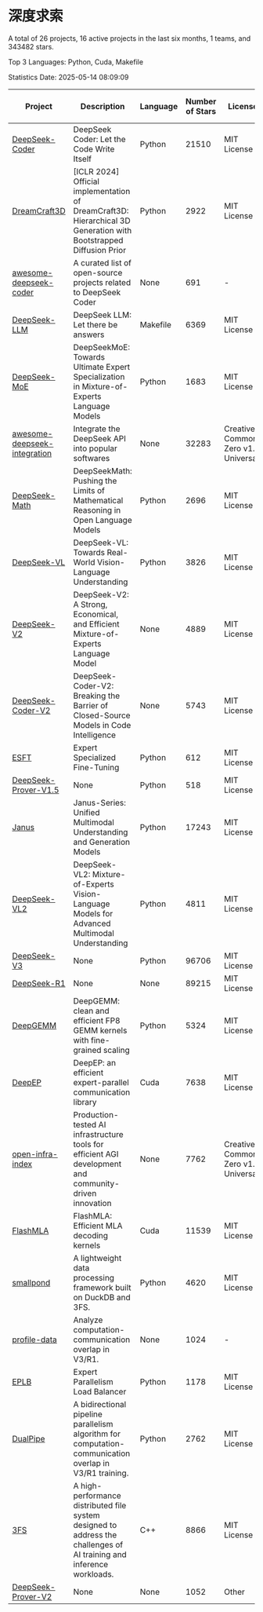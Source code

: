 # 深度求索

A total of 26 projects, 16 active projects in the last six months, 1 teams, and 343482 stars.

Top 3 Languages: Python, Cuda, Makefile

Statistics Date: 2025-05-14 08:09:09

| Project | Description | Language | Number of Stars | License | Creation Date | Last Updated Date | Last Pushed Date |
| --- | --- | --- | --- | --- | --- | --- | --- |
| [DeepSeek-Coder](https://github.com/deepseek-ai/DeepSeek-Coder) | DeepSeek Coder: Let the Code Write Itself | Python | 21510 | MIT License | 2023-10-20 | 2025-05-14 | 2024-05-21 |
| [DreamCraft3D](https://github.com/deepseek-ai/DreamCraft3D) | [ICLR 2024] Official implementation of DreamCraft3D: Hierarchical 3D Generation with Bootstrapped Diffusion Prior | Python | 2922 | MIT License | 2023-10-23 | 2025-05-13 | 2025-04-22 |
| [awesome-deepseek-coder](https://github.com/deepseek-ai/awesome-deepseek-coder) | A curated list of open-source projects related to DeepSeek Coder | None | 691 | - | 2023-11-06 | 2025-05-13 | 2024-04-03 |
| [DeepSeek-LLM](https://github.com/deepseek-ai/DeepSeek-LLM) | DeepSeek LLM: Let there be answers | Makefile | 6369 | MIT License | 2023-11-29 | 2025-05-13 | 2024-02-04 |
| [DeepSeek-MoE](https://github.com/deepseek-ai/DeepSeek-MoE) | DeepSeekMoE: Towards Ultimate Expert Specialization in Mixture-of-Experts Language Models | Python | 1683 | MIT License | 2024-01-02 | 2025-05-14 | 2024-01-16 |
| [awesome-deepseek-integration](https://github.com/deepseek-ai/awesome-deepseek-integration) | Integrate the DeepSeek API into popular softwares | None | 32283 | Creative Commons Zero v1.0 Universal | 2024-01-11 | 2025-05-14 | 2025-05-13 |
| [DeepSeek-Math](https://github.com/deepseek-ai/DeepSeek-Math) | DeepSeekMath: Pushing the Limits of Mathematical Reasoning in Open Language Models | Python | 2696 | MIT License | 2024-02-05 | 2025-05-14 | 2024-04-15 |
| [DeepSeek-VL](https://github.com/deepseek-ai/DeepSeek-VL) | DeepSeek-VL: Towards Real-World Vision-Language Understanding | Python | 3826 | MIT License | 2024-03-07 | 2025-05-14 | 2024-04-24 |
| [DeepSeek-V2](https://github.com/deepseek-ai/DeepSeek-V2) | DeepSeek-V2: A Strong, Economical, and Efficient Mixture-of-Experts Language Model | None | 4889 | MIT License | 2024-04-22 | 2025-05-13 | 2024-09-25 |
| [DeepSeek-Coder-V2](https://github.com/deepseek-ai/DeepSeek-Coder-V2) | DeepSeek-Coder-V2: Breaking the Barrier of Closed-Source Models in Code Intelligence | None | 5743 | MIT License | 2024-06-14 | 2025-05-14 | 2024-09-24 |
| [ESFT](https://github.com/deepseek-ai/ESFT) | Expert Specialized Fine-Tuning | Python | 612 | MIT License | 2024-07-04 | 2025-05-14 | 2024-09-22 |
| [DeepSeek-Prover-V1.5](https://github.com/deepseek-ai/DeepSeek-Prover-V1.5) | None | Python | 518 | MIT License | 2024-08-15 | 2025-05-13 | 2024-08-16 |
| [Janus](https://github.com/deepseek-ai/Janus) | Janus-Series: Unified Multimodal Understanding and Generation Models | Python | 17243 | MIT License | 2024-10-18 | 2025-05-14 | 2025-02-01 |
| [DeepSeek-VL2](https://github.com/deepseek-ai/DeepSeek-VL2) | DeepSeek-VL2: Mixture-of-Experts Vision-Language Models for Advanced Multimodal Understanding | Python | 4811 | MIT License | 2024-12-13 | 2025-05-14 | 2025-02-26 |
| [DeepSeek-V3](https://github.com/deepseek-ai/DeepSeek-V3) | None | Python | 96706 | MIT License | 2024-12-26 | 2025-05-14 | 2025-04-09 |
| [DeepSeek-R1](https://github.com/deepseek-ai/DeepSeek-R1) | None | None | 89215 | MIT License | 2025-01-20 | 2025-05-14 | 2025-04-09 |
| [DeepGEMM](https://github.com/deepseek-ai/DeepGEMM) | DeepGEMM: clean and efficient FP8 GEMM kernels with fine-grained scaling | Python | 5324 | MIT License | 2025-02-13 | 2025-05-14 | 2025-05-14 |
| [DeepEP](https://github.com/deepseek-ai/DeepEP) | DeepEP: an efficient expert-parallel communication library | Cuda | 7638 | MIT License | 2025-02-17 | 2025-05-14 | 2025-05-12 |
| [open-infra-index](https://github.com/deepseek-ai/open-infra-index) | Production-tested AI infrastructure tools for efficient AGI development and community-driven innovation | None | 7762 | Creative Commons Zero v1.0 Universal | 2025-02-21 | 2025-05-14 | 2025-04-14 |
| [FlashMLA](https://github.com/deepseek-ai/FlashMLA) | FlashMLA: Efficient MLA decoding kernels | Cuda | 11539 | MIT License | 2025-02-21 | 2025-05-13 | 2025-04-29 |
| [smallpond](https://github.com/deepseek-ai/smallpond) | A lightweight data processing framework built on DuckDB and 3FS. | Python | 4620 | MIT License | 2025-02-24 | 2025-05-14 | 2025-03-05 |
| [profile-data](https://github.com/deepseek-ai/profile-data) | Analyze computation-communication overlap in V3/R1. | None | 1024 | - | 2025-02-26 | 2025-05-13 | 2025-03-21 |
| [EPLB](https://github.com/deepseek-ai/EPLB) | Expert Parallelism Load Balancer | Python | 1178 | MIT License | 2025-02-26 | 2025-05-13 | 2025-03-24 |
| [DualPipe](https://github.com/deepseek-ai/DualPipe) | A bidirectional pipeline parallelism algorithm for computation-communication overlap in V3/R1 training. | Python | 2762 | MIT License | 2025-02-26 | 2025-05-13 | 2025-03-10 |
| [3FS](https://github.com/deepseek-ai/3FS) |  A high-performance distributed file system designed to address the challenges of AI training and inference workloads.  | C++ | 8866 | MIT License | 2025-02-27 | 2025-05-14 | 2025-05-07 |
| [DeepSeek-Prover-V2](https://github.com/deepseek-ai/DeepSeek-Prover-V2) | None | None | 1052 | Other | 2025-04-30 | 2025-05-14 | 2025-04-30 |
